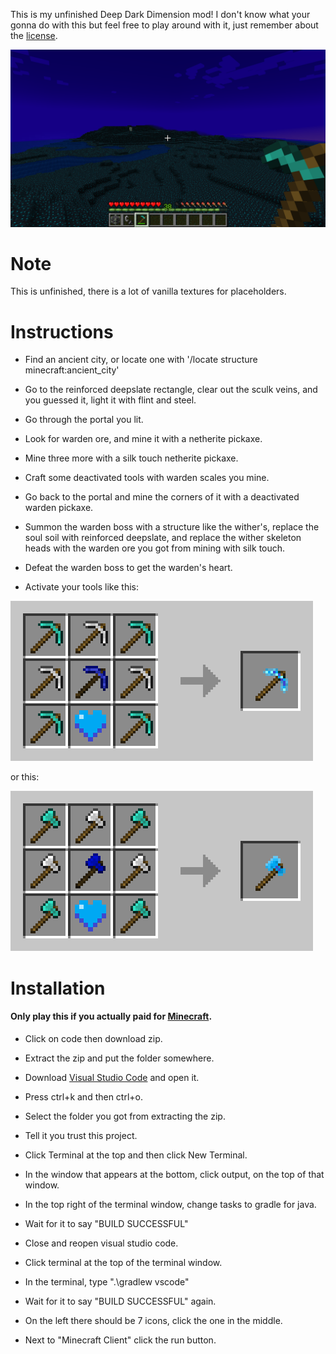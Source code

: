 This is my unfinished Deep Dark Dimension mod! I don't know what your gonna do with this but feel free to play around with it, just remember about the [license](LICENSE).

![p](https://raw.githubusercontent.com/kramsdell123/deepdark-mod/main/images/preview.png)

# Note

This is unfinished, there is a lot of vanilla textures for placeholders.

# Instructions

* Find an ancient city, or locate one with '/locate structure minecraft:ancient_city'

* Go to the reinforced deepslate rectangle, clear out the sculk veins, and you guessed it, light it with flint and steel.

* Go through the portal you lit.

* Look for warden ore, and mine it with a netherite pickaxe.

* Mine three more with a silk touch netherite pickaxe.

* Craft some deactivated tools with warden scales you mine.

* Go back to the portal and mine the corners of it with a deactivated warden pickaxe.

* Summon the warden boss with a structure like the wither's, replace the soul soil with reinforced deepslate, and replace the wither skeleton heads with the warden ore you got from mining with silk touch.

* Defeat the warden boss to get the warden's heart.

* Activate your tools like this:

![p](https://raw.githubusercontent.com/kramsdell123/deepdark-mod/main/images/warden_pickaxe.png)

or this:

![p](https://raw.githubusercontent.com/kramsdell123/deepdark-mod/main/images/warden_axe.png)

# Installation

#### Only play this if you actually paid for [Minecraft](https://minecraft.net).

* Click on code then download zip.

* Extract the zip and put the folder somewhere.

* Download [Visual Studio Code](https://code.visualstudio.com) and open it.

* Press ctrl+k and then ctrl+o.

* Select the folder you got from extracting the zip.

* Tell it you trust this project.

* Click Terminal at the top and then click New Terminal.

* In the window that appears at the bottom, click output, on the top of that window.

* In the top right of the terminal window, change tasks to gradle for java.

* Wait for it to say "BUILD SUCCESSFUL"

* Close and reopen visual studio code.

* Click terminal at the top of the terminal window.

* In the terminal, type ".\gradlew vscode"

* Wait for it to say "BUILD SUCCESSFUL" again.

* On the left there should be 7 icons, click the one in the middle.

* Next to "Minecraft Client" click the run button.